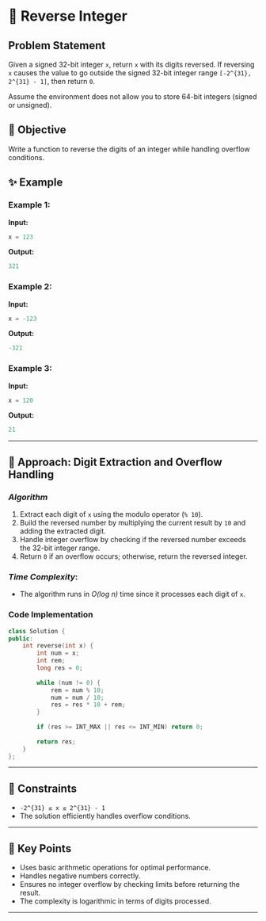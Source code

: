 # 🔄 Reverse Integer

## Problem Statement

Given a signed 32-bit integer `x`, return `x` with its digits reversed. If reversing `x` causes the value to go outside the signed 32-bit integer range `[-2^{31}, 2^{31} - 1]`, then return `0`.

Assume the environment does not allow you to store 64-bit integers (signed or unsigned).

## 🎯 Objective

Write a function to reverse the digits of an integer while handling overflow conditions.

## ✨ Example

### Example 1:

**Input:**

```cpp
x = 123
```

**Output:**

```cpp
321
```

### Example 2:

**Input:**

```cpp
x = -123
```

**Output:**

```cpp
-321
```

### Example 3:

**Input:**

```cpp
x = 120
```

**Output:**

```cpp
21
```

---

## 🚀 Approach: Digit Extraction and Overflow Handling

### *Algorithm*

1. Extract each digit of `x` using the modulo operator (`% 10`).
2. Build the reversed number by multiplying the current result by `10` and adding the extracted digit.
3. Handle integer overflow by checking if the reversed number exceeds the 32-bit integer range.
4. Return `0` if an overflow occurs; otherwise, return the reversed integer.

### *Time Complexity*:
- The algorithm runs in *O(log n)* time since it processes each digit of `x`.

### Code Implementation

```cpp
class Solution {
public:
    int reverse(int x) {
        int num = x;
        int rem;
        long res = 0;
        
        while (num != 0) {
            rem = num % 10;
            num = num / 10;
            res = res * 10 + rem;
        }
        
        if (res >= INT_MAX || res <= INT_MIN) return 0;
        
        return res;
    }
};
```

---

## 🔧 Constraints

- `-2^{31} ≤ x ≤ 2^{31} - 1`
- The solution efficiently handles overflow conditions.

---

## 🌟 Key Points

- Uses basic arithmetic operations for optimal performance.
- Handles negative numbers correctly.
- Ensures no integer overflow by checking limits before returning the result.
- The complexity is logarithmic in terms of digits processed.

---
